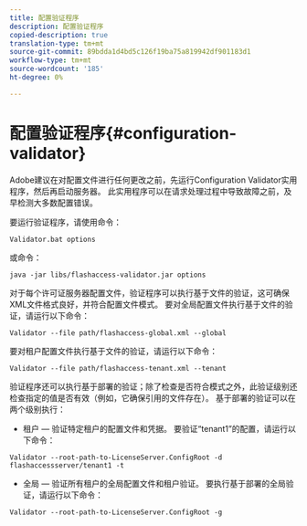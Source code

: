 ```yaml
---
title: 配置验证程序
description: 配置验证程序
copied-description: true
translation-type: tm+mt
source-git-commit: 89bdda1d4bd5c126f19ba75a819942df901183d1
workflow-type: tm+mt
source-wordcount: '185'
ht-degree: 0%

---
```



# 配置验证程序{#configuration-validator}

Adobe建议在对配置文件进行任何更改之前，先运行Configuration Validator实用程序，然后再启动服务器。 此实用程序可以在请求处理过程中导致故障之前，及早检测大多数配置错误。

要运行验证程序，请使用命令：

```
Validator.bat options  
```

或命令：

```
java -jar libs/flashaccess-validator.jar options 
```

对于每个许可证服务器配置文件，验证程序可以执行基于文件的验证，这可确保XML文件格式良好，并符合配置文件模式。 要对全局配置文件执行基于文件的验证，请运行以下命令：

```
Validator --file path/flashaccess-global.xml --global
```

要对租户配置文件执行基于文件的验证，请运行以下命令：

```
Validator --file path/flashaccess-tenant.xml --tenant
```

验证程序还可以执行基于部署的验证；除了检查是否符合模式之外，此验证级别还检查指定的值是否有效（例如，它确保引用的文件存在）。 基于部署的验证可以在两个级别执行：

* 租户 — 验证特定租户的配置文件和凭据。 要验证“tenant1”的配置，请运行以下命令：

```
Validator --root-path-to-LicenseServer.ConfigRoot -d flashaccessserver/tenant1 -t 
```

* 全局 — 验证所有租户的全局配置文件和租户验证。 要执行基于部署的全局验证，请运行以下命令：

```
Validator --root-path-to-LicenseServer.ConfigRoot -g 
```

